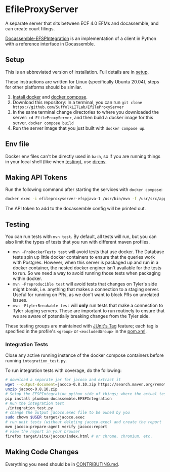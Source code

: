 # EfileProxyServer

A separate server that sits between ECF 4.0 EFMs and docassemble, and can create court filings.

[Docassemble-EFSPIntegration](https://github.com/SuffolkLITLab/docassemble-EFSPIntegration/) is an implementation of a client in Python with a reference interface in Docassemble.

## Setup

This is an abbreviated version of installation. Full details are in [setup](docs/setup.md).

These instructions are written for Linux (specifically Ubuntu 20.04), steps for other platforms should be similar.

1. [Install docker](https://docs.docker.com/engine/install/) and [docker compose](https://docs.docker.com/compose/install/).
2. Download this repository: In a terminal, you can run `git clone https://github.com/SuffolkLITLab/EfileProxyServer`
3. In the same terminal change directories to where you downloaded the server: `cd EfileProxyServer`, and then build a docker image for this server. `docker compose build`
4. Run the server image that you just built with `docker compose up`.

## Env file

Docker env files can't be directly used in `bash`, so if you are running things in your local shell (like when [testing](#testing)), use [direnv](https://direnv.net).

## Making API Tokens

Run the following command after starting the services with `docker compose`:

```bash
docker exec -i efileproxyserver-efspjava-1 /usr/bin/mvn -f /usr/src/app/pom.xml exec:java@LoginDatabase -Dexec.args="servername true true"
```

The API token to add to the docassemble config will be printed out.

## Testing

You can run tests with `mvn test`. By default, all tests will run, but you can also limit the types of tests that you run with different maven profiles.

* `mvn -PnoDockerTests test` will avoid tests that use docker. The Database tests spin up little docker containers to ensure that the queries work with Postgres. However, when this server is packaged up and run in a docker container, the nested docker enginer isn't available for the tests to run. So we need a way to avoid running those tests when packaging within docker.
* `mvn -Preproducible test` will avoid tests that changes on Tyler's side might break, i.e. anything that makes a connection to a staging server. Useful for running on PRs, as we don't want to block PRs on unrelated issues.
* `mvn -PtylerBreakable test` will **only** run tests that make a connection to Tyler staging servers. These are important to run routinely to ensure that we are aware of potentially breaking changes from the Tyler side.

These testing groups are maintained with [JUnit's Tag](https://junit.org/junit5/docs/current/user-guide/#writing-tests-tagging-and-filtering) feature; each tag is specified in the profile's `<group>` or `<excludedGroup>` in the [pom.xml](pom.xml).

### Integration Tests

Close any active running instance of the docker compose containers before running `integration_test.py`.

To run integration tests with coverage, do the following:

```bash
# download a separate jar for jacoco and extract it
wget --output-document=jacoco-0.8.10.zip https://search.maven.org/remotecontent?filepath=org/jacoco/jacoco/0.8.10/jacoco-0.8.10.zip
unzip jacoco-0.8.10.zip
# Setup the EFSPIntegration python side of things; where the actual tests are
pip install plumbum docassemble.EFSPIntegration
# Run the integration test
./integration_test.py
# change the output jacoco.exec file to be owned by you
sudo chown $USER target/jacoco.exec
# run unit tests (without deleting jacoco.exec) and create the report
mvn jacoco:prepare-agent verify jacoco:report
# view the report in your browser
firefox target/site/jacoco/index.html # or chrome, chromium, etc.
```

## Making Code Changes

Everything you need should be in [CONTRIBUTING.md](CONTRIBUTING.md).

